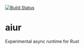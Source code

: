 [![Build Status](https://dev.azure.com/zvezda0002/Aiur/_apis/build/status/vzvezda.aiur?branchName=master)](https://dev.azure.com/zvezda0002/Aiur/_build/latest?definitionId=2&branchName=master)

# aiur
Experimental async runtime for Rust
